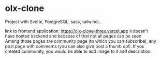 # olx-clone
Project with Svelte, PostgreSQL, sass, tailwind...

link to frontend application: https://olx-clone-three.vercel.app it doesn't have hosted backend and because of that not all pages can be seen.
Among those pages are community page (to which you can subscribe), any post page with comments (you can also give post a thumb up!). If you created community, you would be able to add image to it and description.
